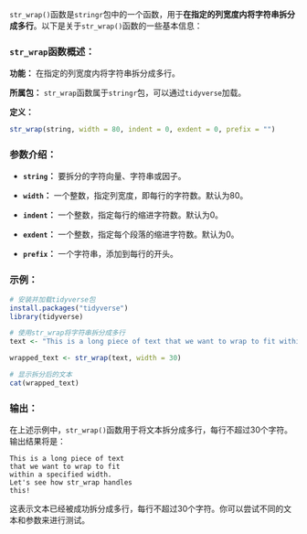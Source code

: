 `str_wrap()`函数是`stringr`包中的一个函数，用于**在指定的列宽度内将字符串拆分成多行**。以下是关于`str_wrap()`函数的一些基本信息：

### `str_wrap`函数概述：

**功能：** 在指定的列宽度内将字符串拆分成多行。

**所属包：** `str_wrap`函数属于`stringr`包，可以通过`tidyverse`加载。

**定义：**
```R
str_wrap(string, width = 80, indent = 0, exdent = 0, prefix = "")
```

### 参数介绍：

- **`string`：** 要拆分的字符向量、字符串或因子。

- **`width`：** 一个整数，指定列宽度，即每行的字符数。默认为80。

- **`indent`：** 一个整数，指定每行的缩进字符数。默认为0。

- **`exdent`：** 一个整数，指定每个段落的缩进字符数。默认为0。

- **`prefix`：** 一个字符串，添加到每行的开头。

### 示例：

```R
# 安装并加载tidyverse包
install.packages("tidyverse")
library(tidyverse)

# 使用str_wrap将字符串拆分成多行
text <- "This is a long piece of text that we want to wrap to fit within a specified width. Let's see how str_wrap handles this!"

wrapped_text <- str_wrap(text, width = 30)

# 显示拆分后的文本
cat(wrapped_text)
```

### 输出：

在上述示例中，`str_wrap()`函数用于将文本拆分成多行，每行不超过30个字符。输出结果将是：

```
This is a long piece of text
that we want to wrap to fit
within a specified width.
Let's see how str_wrap handles
this!
```

这表示文本已经被成功拆分成多行，每行不超过30个字符。你可以尝试不同的文本和参数来进行测试。